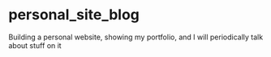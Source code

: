 # personal_site_blog
Building a personal website, showing my portfolio, and I will periodically talk about stuff on it
